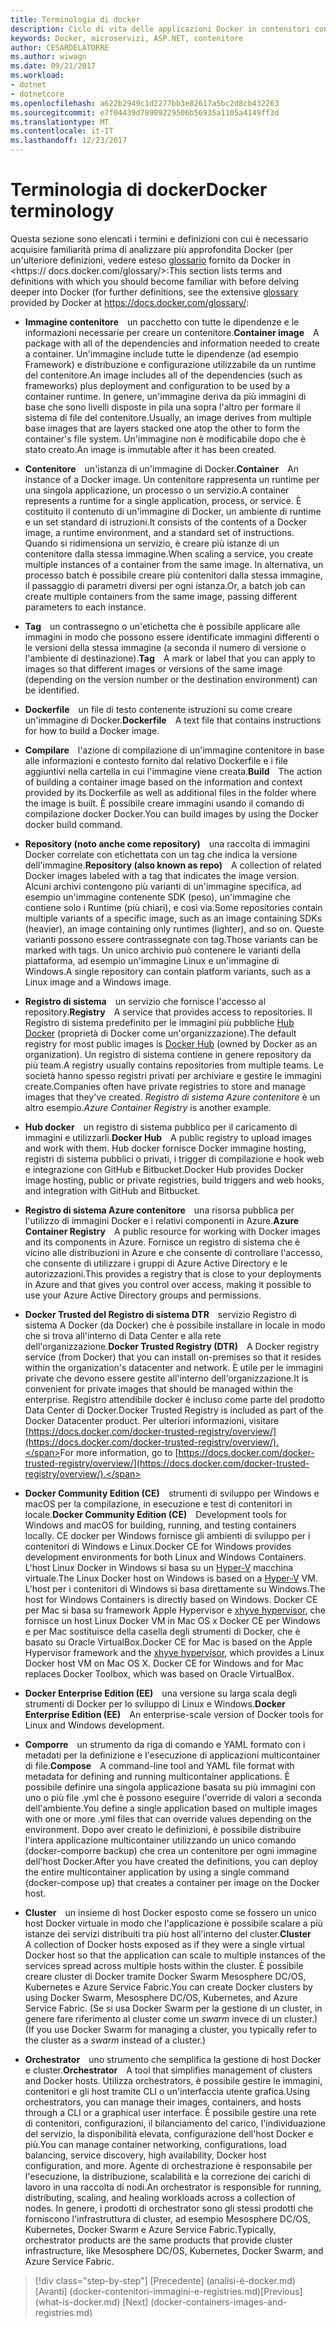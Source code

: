 ```yaml
---
title: Terminologia di docker
description: Ciclo di vita delle applicazioni Docker in contenitori con piattaforma e strumenti Microsoft
keywords: Docker, microservizi, ASP.NET, contenitore
author: CESARDELATORRE
ms.author: wiwagn
ms.date: 09/21/2017
ms.workload:
- dotnet
- dotnetcore
ms.openlocfilehash: a622b2949c1d2277bb3e82617a5bc2d8cb432263
ms.sourcegitcommit: e7f04439d78909229506b56935a1105a4149ff3d
ms.translationtype: MT
ms.contentlocale: it-IT
ms.lasthandoff: 12/23/2017
---
```

# <a name="docker-terminology"></a><span data-ttu-id="f0d36-104">Terminologia di docker</span><span class="sxs-lookup"><span data-stu-id="f0d36-104">Docker terminology</span></span>

<span data-ttu-id="f0d36-105">Questa sezione sono elencati i termini e definizioni con cui è necessario acquisire familiarità prima di analizzare più approfondita Docker (per un'ulteriore definizioni, vedere esteso [glossario](https://docs.docker.com/glossary/) fornito da Docker in <https:// docs.docker.com/glossary/>:</span><span class="sxs-lookup"><span data-stu-id="f0d36-105">This section lists terms and definitions with which you should become familiar with before delving deeper into Docker (for further definitions, see the extensive [glossary](https://docs.docker.com/glossary/) provided by Docker at <https://docs.docker.com/glossary/>:</span></span>

-   <span data-ttu-id="f0d36-106">**Immagine contenitore** un pacchetto con tutte le dipendenze e le informazioni necessarie per creare un contenitore.</span><span class="sxs-lookup"><span data-stu-id="f0d36-106">**Container image** A package with all of the dependencies and information needed to create a container.</span></span> <span data-ttu-id="f0d36-107">Un'immagine include tutte le dipendenze (ad esempio Framework) e distribuzione e configurazione utilizzabile da un runtime del contenitore.</span><span class="sxs-lookup"><span data-stu-id="f0d36-107">An image includes all of the dependencies (such as frameworks) plus deployment and configuration to be used by a container runtime.</span></span> <span data-ttu-id="f0d36-108">In genere, un'immagine deriva da più immagini di base che sono livelli disposte in pila una sopra l'altro per formare il sistema di file del contenitore.</span><span class="sxs-lookup"><span data-stu-id="f0d36-108">Usually, an image derives from multiple base images that are layers stacked one atop the other to form the container's file system.</span></span> <span data-ttu-id="f0d36-109">Un'immagine non è modificabile dopo che è stato creato.</span><span class="sxs-lookup"><span data-stu-id="f0d36-109">An image is immutable after it has been created.</span></span>

-   <span data-ttu-id="f0d36-110">**Contenitore** un'istanza di un'immagine di Docker.</span><span class="sxs-lookup"><span data-stu-id="f0d36-110">**Container** An instance of a Docker image.</span></span> <span data-ttu-id="f0d36-111">Un contenitore rappresenta un runtime per una singola applicazione, un processo o un servizio.</span><span class="sxs-lookup"><span data-stu-id="f0d36-111">A container represents a runtime for a single application, process, or service.</span></span> <span data-ttu-id="f0d36-112">È costituito il contenuto di un'immagine di Docker, un ambiente di runtime e un set standard di istruzioni.</span><span class="sxs-lookup"><span data-stu-id="f0d36-112">It consists of the contents of a Docker image, a runtime environment, and a standard set of instructions.</span></span> <span data-ttu-id="f0d36-113">Quando si ridimensiona un servizio, è creare più istanze di un contenitore dalla stessa immagine.</span><span class="sxs-lookup"><span data-stu-id="f0d36-113">When scaling a service, you create multiple instances of a container from the same image.</span></span> <span data-ttu-id="f0d36-114">In alternativa, un processo batch è possibile creare più contenitori dalla stessa immagine, il passaggio di parametri diversi per ogni istanza.</span><span class="sxs-lookup"><span data-stu-id="f0d36-114">Or, a batch job can create multiple containers from the same image, passing different parameters to each instance.</span></span>

-   <span data-ttu-id="f0d36-115">**Tag** un contrassegno o un'etichetta che è possibile applicare alle immagini in modo che possono essere identificate immagini differenti o le versioni della stessa immagine (a seconda il numero di versione o l'ambiente di destinazione).</span><span class="sxs-lookup"><span data-stu-id="f0d36-115">**Tag** A mark or label that you can apply to images so that different images or versions of the same image (depending on the version number or the destination environment) can be identified.</span></span>

-   <span data-ttu-id="f0d36-116">**Dockerfile** un file di testo contenente istruzioni su come creare un'immagine di Docker.</span><span class="sxs-lookup"><span data-stu-id="f0d36-116">**Dockerfile** A text file that contains instructions for how to build a Docker image.</span></span>

-   <span data-ttu-id="f0d36-117">**Compilare** l'azione di compilazione di un'immagine contenitore in base alle informazioni e contesto fornito dal relativo Dockerfile e i file aggiuntivi nella cartella in cui l'immagine viene creata.</span><span class="sxs-lookup"><span data-stu-id="f0d36-117">**Build** The action of building a container image based on the information and context provided by its Dockerfile as well as additional files in the folder where the image is built.</span></span> <span data-ttu-id="f0d36-118">È possibile creare immagini usando il comando di compilazione docker Docker.</span><span class="sxs-lookup"><span data-stu-id="f0d36-118">You can build images by using the Docker docker build command.</span></span>

-   <span data-ttu-id="f0d36-119">**Repository (noto anche come repository)** una raccolta di immagini Docker correlate con etichettata con un tag che indica la versione dell'immagine.</span><span class="sxs-lookup"><span data-stu-id="f0d36-119">**Repository (also known as repo)** A collection of related Docker images labeled with a tag that indicates the image version.</span></span> <span data-ttu-id="f0d36-120">Alcuni archivi contengono più varianti di un'immagine specifica, ad esempio un'immagine contenente SDK (peso), un'immagine che contiene solo i Runtime (più chiari), e così via.</span><span class="sxs-lookup"><span data-stu-id="f0d36-120">Some repositories contain multiple variants of a specific image, such as an image containing SDKs (heavier), an image containing only runtimes (lighter), and so on.</span></span> <span data-ttu-id="f0d36-121">Queste varianti possono essere contrassegnate con tag.</span><span class="sxs-lookup"><span data-stu-id="f0d36-121">Those variants can be marked with tags.</span></span> <span data-ttu-id="f0d36-122">Un unico archivio può contenere le varianti della piattaforma, ad esempio un'immagine Linux e un'immagine di Windows.</span><span class="sxs-lookup"><span data-stu-id="f0d36-122">A single repository can contain platform variants, such as a Linux image and a Windows image.</span></span>

-   <span data-ttu-id="f0d36-123">**Registro di sistema** un servizio che fornisce l'accesso al repository.</span><span class="sxs-lookup"><span data-stu-id="f0d36-123">**Registry** A service that provides access to repositories.</span></span> <span data-ttu-id="f0d36-124">Il Registro di sistema predefinito per le immagini più pubbliche [Hub Docker](https://hub.docker.com/) (proprietà di Docker come un'organizzazione).</span><span class="sxs-lookup"><span data-stu-id="f0d36-124">The default registry for most public images is [Docker Hub](https://hub.docker.com/) (owned by Docker as an organization).</span></span> <span data-ttu-id="f0d36-125">Un registro di sistema contiene in genere repository da più team.</span><span class="sxs-lookup"><span data-stu-id="f0d36-125">A registry usually contains repositories from multiple teams.</span></span> <span data-ttu-id="f0d36-126">Le società hanno spesso registri privati per archiviare e gestire le immagini create.</span><span class="sxs-lookup"><span data-stu-id="f0d36-126">Companies often have private registries to store and manage images that they've created.</span></span> <span data-ttu-id="f0d36-127">*Registro di sistema Azure contenitore* è un altro esempio.</span><span class="sxs-lookup"><span data-stu-id="f0d36-127">*Azure Container Registry* is another example.</span></span>

-   <span data-ttu-id="f0d36-128">**Hub docker** un registro di sistema pubblico per il caricamento di immagini e utilizzarli.</span><span class="sxs-lookup"><span data-stu-id="f0d36-128">**Docker Hub** A public registry to upload images and work with them.</span></span> <span data-ttu-id="f0d36-129">Hub docker fornisce Docker immagine hosting, registri di sistema pubblici o privati, i trigger di compilazione e hook web e integrazione con GitHub e Bitbucket.</span><span class="sxs-lookup"><span data-stu-id="f0d36-129">Docker Hub provides Docker image hosting, public or private registries, build triggers and web hooks, and integration with GitHub and Bitbucket.</span></span>

-   <span data-ttu-id="f0d36-130">**Registro di sistema Azure contenitore** una risorsa pubblica per l'utilizzo di immagini Docker e i relativi componenti in Azure.</span><span class="sxs-lookup"><span data-stu-id="f0d36-130">**Azure Container Registry** A public resource for working with Docker images and its components in Azure.</span></span> <span data-ttu-id="f0d36-131">Fornisce un registro di sistema che è vicino alle distribuzioni in Azure e che consente di controllare l'accesso, che consente di utilizzare i gruppi di Azure Active Directory e le autorizzazioni.</span><span class="sxs-lookup"><span data-stu-id="f0d36-131">This provides a registry that is close to your deployments in Azure and that gives you control over access, making it possible to use your Azure Active Directory groups and permissions.</span></span>

-   <span data-ttu-id="f0d36-132">**Docker Trusted del Registro di sistema DTR** servizio Registro di sistema A Docker (da Docker) che è possibile installare in locale in modo che si trova all'interno di Data Center e alla rete dell'organizzazione.</span><span class="sxs-lookup"><span data-stu-id="f0d36-132">**Docker Trusted Registry (DTR)** A Docker registry service (from Docker) that you can install on-premises so that it resides within the organization's datacenter and network.</span></span> <span data-ttu-id="f0d36-133">È utile per le immagini private che devono essere gestite all'interno dell'organizzazione.</span><span class="sxs-lookup"><span data-stu-id="f0d36-133">It is convenient for private images that should be managed within the enterprise.</span></span> <span data-ttu-id="f0d36-134">Registro attendibile docker è incluso come parte del prodotto Data Center di Docker.</span><span class="sxs-lookup"><span data-stu-id="f0d36-134">Docker Trusted Registry is included as part of the Docker Datacenter product.</span></span> <span data-ttu-id="f0d36-135">Per ulteriori informazioni, visitare [https://docs.docker.com/docker-trusted-registry/overview/](https://docs.docker.com/docker-trusted-registry/overview/).</span><span class="sxs-lookup"><span data-stu-id="f0d36-135">For more information, go to [https://docs.docker.com/docker-trusted-registry/overview/](https://docs.docker.com/docker-trusted-registry/overview/).</span></span>

-   <span data-ttu-id="f0d36-136">**Docker Community Edition (CE)** strumenti di sviluppo per Windows e macOS per la compilazione, in esecuzione e test di contenitori in locale.</span><span class="sxs-lookup"><span data-stu-id="f0d36-136">**Docker Community Edition (CE)** Development tools for Windows and macOS for building, running, and testing containers locally.</span></span> <span data-ttu-id="f0d36-137">CE docker per Windows fornisce gli ambienti di sviluppo per i contenitori di Windows e Linux.</span><span class="sxs-lookup"><span data-stu-id="f0d36-137">Docker CE for Windows provides development environments for both Linux and Windows Containers.</span></span> <span data-ttu-id="f0d36-138">L'host Linux Docker in Windows si basa su un [Hyper-V](https://www.microsoft.com/en-us/server-cloud/solutions/virtualization.aspx) macchina virtuale.</span><span class="sxs-lookup"><span data-stu-id="f0d36-138">The Linux Docker host on Windows is based on a [Hyper-V](https://www.microsoft.com/en-us/server-cloud/solutions/virtualization.aspx) VM.</span></span> <span data-ttu-id="f0d36-139">L'host per i contenitori di Windows si basa direttamente su Windows.</span><span class="sxs-lookup"><span data-stu-id="f0d36-139">The host for Windows Containers is directly based on Windows.</span></span> <span data-ttu-id="f0d36-140">Docker CE per Mac si basa su framework Apple Hypervisor e [xhyve hypervisor](https://github.com/mist64/xhyve), che fornisce un host Linux Docker VM in Mac OS x Docker CE per Windows e per Mac sostituisce della casella degli strumenti di Docker, che è basato su Oracle VirtualBox.</span><span class="sxs-lookup"><span data-stu-id="f0d36-140">Docker CE for Mac is based on the Apple Hypervisor framework and the [xhyve hypervisor](https://github.com/mist64/xhyve), which provides a Linux Docker host VM on Mac OS X. Docker CE for Windows and for Mac replaces Docker Toolbox, which was based on Oracle VirtualBox.</span></span>

-   <span data-ttu-id="f0d36-141">**Docker Enterprise Edition (EE)** una versione su larga scala degli strumenti di Docker per lo sviluppo di Linux e Windows.</span><span class="sxs-lookup"><span data-stu-id="f0d36-141">**Docker Enterprise Edition (EE)** An enterprise-scale version of Docker tools for Linux and Windows development.</span></span>

-   <span data-ttu-id="f0d36-142">**Comporre** un strumento da riga di comando e YAML formato con i metadati per la definizione e l'esecuzione di applicazioni multicontainer di file.</span><span class="sxs-lookup"><span data-stu-id="f0d36-142">**Compose** A command-line tool and YAML file format with metadata for defining and running multicontainer applications.</span></span> <span data-ttu-id="f0d36-143">È possibile definire una singola applicazione basata su più immagini con uno o più file .yml che è possono eseguire l'override di valori a seconda dell'ambiente.</span><span class="sxs-lookup"><span data-stu-id="f0d36-143">You define a single application based on multiple images with one or more .yml files that can override values depending on the environment.</span></span> <span data-ttu-id="f0d36-144">Dopo aver creato le definizioni, è possibile distribuire l'intera applicazione multicontainer utilizzando un unico comando (docker-comporre backup) che crea un contenitore per ogni immagine dell'host Docker.</span><span class="sxs-lookup"><span data-stu-id="f0d36-144">After you have created the definitions, you can deploy the entire multicontainer application by using a single command (docker-compose up) that creates a container per image on the Docker host.</span></span>

-   <span data-ttu-id="f0d36-145">**Cluster** un insieme di host Docker esposto come se fossero un unico host Docker virtuale in modo che l'applicazione è possibile scalare a più istanze dei servizi distribuiti tra più host all'interno del cluster.</span><span class="sxs-lookup"><span data-stu-id="f0d36-145">**Cluster** A collection of Docker hosts exposed as if they were a single virtual Docker host so that the application can scale to multiple instances of the services spread across multiple hosts within the cluster.</span></span> <span data-ttu-id="f0d36-146">È possibile creare cluster di Docker tramite Docker Swarm Mesosphere DC/OS, Kubernetes e Azure Service Fabric.</span><span class="sxs-lookup"><span data-stu-id="f0d36-146">You can create Docker clusters by using Docker Swarm, Mesosphere DC/OS, Kubernetes, and Azure Service Fabric.</span></span> <span data-ttu-id="f0d36-147">(Se si usa Docker Swarm per la gestione di un cluster, in genere fare riferimento al cluster come un *swarm* invece di un cluster.)</span><span class="sxs-lookup"><span data-stu-id="f0d36-147">(If you use Docker Swarm for managing a cluster, you typically refer to the cluster as a *swarm* instead of a cluster.)</span></span>

-   <span data-ttu-id="f0d36-148">**Orchestrator** uno strumento che semplifica la gestione di host Docker e cluster.</span><span class="sxs-lookup"><span data-stu-id="f0d36-148">**Orchestrator** A tool that simplifies management of clusters and Docker hosts.</span></span> <span data-ttu-id="f0d36-149">Utilizza orchestrators, è possibile gestire le immagini, contenitori e gli host tramite CLI o un'interfaccia utente grafica.</span><span class="sxs-lookup"><span data-stu-id="f0d36-149">Using orchestrators, you can manage their images, containers, and hosts through a CLI or a graphical user interface.</span></span> <span data-ttu-id="f0d36-150">È possibile gestire una rete di contenitori, configurazioni, il bilanciamento del carico, l'individuazione del servizio, la disponibilità elevata, configurazione dell'host Docker e più.</span><span class="sxs-lookup"><span data-stu-id="f0d36-150">You can manage container networking, configurations, load balancing, service discovery, high availability, Docker host configuration, and more.</span></span> <span data-ttu-id="f0d36-151">Agente di orchestrazione è responsabile per l'esecuzione, la distribuzione, scalabilità e la correzione dei carichi di lavoro in una raccolta di nodi.</span><span class="sxs-lookup"><span data-stu-id="f0d36-151">An orchestrator is responsible for running, distributing, scaling, and healing workloads across a collection of nodes.</span></span> <span data-ttu-id="f0d36-152">In genere, i prodotti di orchestrator sono gli stessi prodotti che forniscono l'infrastruttura di cluster, ad esempio Mesosphere DC/OS, Kubernetes, Docker Swarm e Azure Service Fabric.</span><span class="sxs-lookup"><span data-stu-id="f0d36-152">Typically, orchestrator products are the same products that provide cluster infrastructure, like Mesosphere DC/OS, Kubernetes, Docker Swarm, and Azure Service Fabric.</span></span>


>[!div class="step-by-step"]
<span data-ttu-id="f0d36-153">[Precedente] (analisi-è-docker.md) [Avanti] (docker-contenitori-immagini-e-registries.md)</span><span class="sxs-lookup"><span data-stu-id="f0d36-153">[Previous] (what-is-docker.md) [Next] (docker-containers-images-and-registries.md)</span></span>
